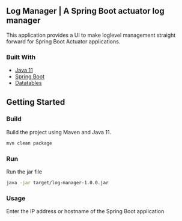 <!-- ABOUT THE PROJECT -->
## Log Manager | A Spring Boot actuator log manager

This application provides a UI to make loglevel management straight forward for Spring Boot
Actuator applications.

### Built With

* [Java 11](https://openjdk.java.net/projects/jdk/11/)
* [Spring Boot](https://spring.io/projects/spring-boot)
* [Datatables](https://datatables.net/)

<!-- GETTING STARTED -->
## Getting Started

### Build

Build the project using Maven and Java 11.
  ```sh
  mvn clean package
  ```

### Run

Run the jar file
  ```sh
  java -jar target/log-manager-1.0.0.jar
  ```

### Usage
Enter the IP address or hostname of the Spring Boot application
